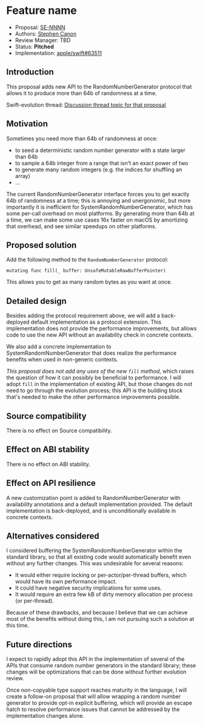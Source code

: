 # Feature name

* Proposal: [SE-NNNN](nnnn-random-fill.md)
* Authors: [Stephen Canon](https://github.com/stephentyrone)
* Review Manager: TBD
* Status: **Pitched**
* Implementation: [apple/swift#63511](https://github.com/apple/swift/pull/63511)

## Introduction

This proposal adds new API to the RandomNumberGenerator protocol that allows
it to produce more than 64b of randomness at a time.

Swift-evolution thread: [Discussion thread topic for that proposal](https://forums.swift.org/)

## Motivation

Sometimes you need more than 64b of randomness at once:
- to seed a deterministic random number generator with a state larger than 64b
- to sample a 64b integer from a range that isn't an exact power of two
- to generate many random integers (e.g. the indices for shuffling an array)
- ...

The current RandomNumberGenerator interface forces you to get exactly 64b of
randomness at a time; this is annoying and unergonomic, but more importantly
it is inefficient for SystemRandomNumberGenerator, which has some per-call
overhead on most platforms. By generating more than 64b at a time, we can make
some use cases 16x faster on macOS by amortizing that overhead, and see similar
speedups on other platforms.

## Proposed solution

Add the following method to the `RandomNumberGenerator` protocol:
```
mutating func fill(_ buffer: UnsafeMutableRawBufferPointer)
```
This allows you to get as many random bytes as you want at once.

## Detailed design

Besides adding the protocol requirement above, we will add a back-deployed
default implementation as a protocol extension. This implementation does not
provide the performance improvements, but allows code to use the new API 
without an availability check in concrete contexts.

We also add a concrete implementation to SystemRandomNumberGenerator that
does realize the performance benefits when used in non-generic contexts.

_This proposal does not add any uses of the new `fill` method_, which raises
the question of how it can possibly be beneficial to performance. I will adopt
`fill` in the implementation of existing API, but those changes do not need
to go through the evolution process; this API is the building block that's
needed to make the other performance improvements possible.

## Source compatibility

There is no effect on Source compatibility.

## Effect on ABI stability

There is no effect on ABI stability.

## Effect on API resilience

A new customization point is added to RandomNumberGenerator with availability
annotations and a default implementation provided. The default implementation
is back-deployed, and is unconditionally available in concrete contexts.

## Alternatives considered

I considered buffering the SystemRandomNumberGenerator within the standard
library, so that all existing code would automatically benefit even without
any further changes. This was undesirable for several reasons:

- It would either require locking or per-actor/per-thread buffers, which would
  have its own performance impact.
- It could have negative security implications for some uses.
- It would require an extra few kB of dirty memory allocation per process (or
  per-thread).
  
Because of these drawbacks, and because I believe that we can achieve most of
the benefits without doing this, I am not pursuing such a solution at this
time.

## Future directions

I expect to rapidly adopt this API in the implementation of several of the
APIs that consume random number generators in the standard library; these
changes will be optimizations that can be done without further evolution
review.

Once non-copyable type support reaches maturity in the language, I will create
a follow-on proposal that will allow wrapping a random number generator to 
provide opt-in explicit buffering, which will provide an escape hatch to
resolve performance issues that cannot be addressed by the implementation
changes alone.
